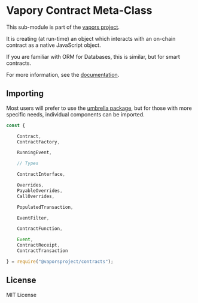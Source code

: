 Vapory Contract Meta-Class
============================

This sub-module is part of the [vapors project](https://github.com/vaporsjs/vapors.js).

It is creating (at run-time) an object which interacts with an on-chain
contract as a native JavaScript object.

If you are familiar with ORM for Databases, this is similar, but for smart contracts.

For more information, see the [documentation](https://docs.vapors.io/v5/api/contract/).

Importing
---------

Most users will prefer to use the [umbrella package](https://www.npmjs.com/package/vapors),
but for those with more specific needs, individual components can be imported.

```javascript
const {

    Contract,
    ContractFactory,

    RunningEvent,

    // Types

    ContractInterface,

    Overrides,
    PayableOverrides,
    CallOverrides,

    PopulatedTransaction,

    EventFilter,

    ContractFunction,

    Event,
    ContractReceipt,
    ContractTransaction

} = require("@vaporsproject/contracts");
```


License
-------

MIT License
